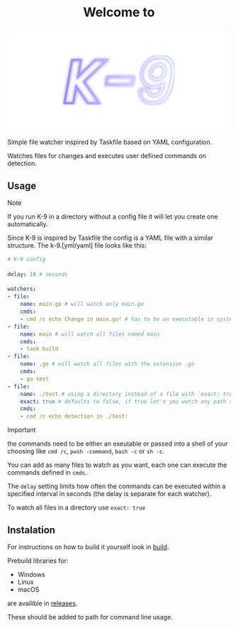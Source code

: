 # <p align="center">Welcome to</p>

<p align="center">
    <img src="K-9.svg" alt="K-9" title="K-9 logo" xmlns="http://www.w3.org/2000/svg">
</p>

Simple file watcher inspired by Taskfile based on YAML configuration.

Watches files for changes and executes user defined commands on detection.

## Usage

> [!NOTE]
> If you run K-9 in a directory without a config file it will let you create one automatically.

Since K-9 is inspired by Taskfile the config is a YAML file with a similar structure. The k-9.[yml/yaml] file looks like this:

```yaml
# K-9 config

delay: 10 # seconds

watchers:
- file:
    name: main.go # will watch only main.go
    cmds:
    - cmd /c echo Change in main.go! # has to be an executable in system path
- file:
    name: main # will watch all files named main
    cmds:
    - task build
- file:
    name: .go # will watch all files with the extension .go
    cmds:
    - go test
- file:
    name: ./test # using a directory instead of a file with `exact: true` will watch every file in the directory
    exact: true # defaults to false, if true let's you watch any path specified in name (will error if the path does not exist)
    cmds:
    - cmd /c echo detection in ./test! 
```

> [!IMPORTANT] 
> the commands need to be either an exeutable or passed into a shell of your choosing like `cmd /c`, `pwsh -command`, `bash -c` or `sh -c`.

You can add as many files to watch as you want, each one can execute the commands defined in `cmds`.

The `delay` setting limits how often the commands can be executed within a specified interval in seconds (the delay is separate for each watcher).

To watch all files in a directory use `exact: true`

## Instalation

For instructions on how to build it yourself look in [build](bin/build.md).

Prebuild libraries for:
- Windows
- Linux
- macOS

are availible in [releases](https://github.com/kociumba/K-9/releases).

These should be added to path for command line usage.
